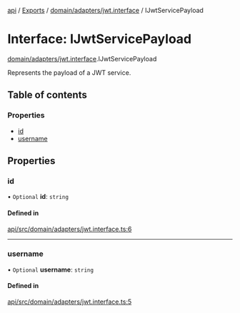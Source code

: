 [api](../README.md) / [Exports](../modules.md) / [domain/adapters/jwt.interface](../modules/domain_adapters_jwt_interface.md) / IJwtServicePayload

# Interface: IJwtServicePayload

[domain/adapters/jwt.interface](../modules/domain_adapters_jwt_interface.md).IJwtServicePayload

Represents the payload of a JWT service.

## Table of contents

### Properties

- [id](domain_adapters_jwt_interface.IJwtServicePayload.md#id)
- [username](domain_adapters_jwt_interface.IJwtServicePayload.md#username)

## Properties

### id

• `Optional` **id**: `string`

#### Defined in

[api/src/domain/adapters/jwt.interface.ts:6](https://github.com/No-Country/c16-58-t-typescript/blob/d2fd85f/api/src/domain/adapters/jwt.interface.ts#L6)

---

### username

• `Optional` **username**: `string`

#### Defined in

[api/src/domain/adapters/jwt.interface.ts:5](https://github.com/No-Country/c16-58-t-typescript/blob/d2fd85f/api/src/domain/adapters/jwt.interface.ts#L5)
